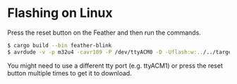 # Flashing on Linux

Press the reset button on the Feather and then run the commands.
```sh
$ cargo build --bin feather-blink
$ avrdude -v -p m32u4 -cavr109 -P /dev/ttyACM0 -D -Uflash:w:../../target avr-atmega32u4/debug/feather-blink.elf:e
```
You might need to use a different tty port (e.g. ttyACM1) or press the reset button multiple times to get it to download.